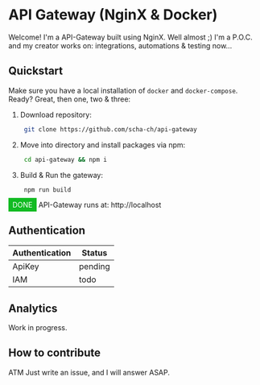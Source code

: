 # API Gateway (NginX & Docker)

Welcome! I'm a API-Gateway built using NginX. Well almost ;) I'm a P.O.C. and my creator works on: integrations, automations & testing now...

## Quickstart

Make sure you have a local installation of `docker` and `docker-compose`.
Ready? Great, then one, two & three:

1. Download repository:

   ```bash
    git clone https://github.com/scha-ch/api-gateway
   ```

2. Move into directory and install packages via npm:

   ```bash
    cd api-gateway && npm i
   ```

3. Build & Run the gateway:
   ```bash
    npm run build
   ```

<span style='padding:5px 8px;background:#1b2;color:#ffffff'>DONE</span>&nbsp;API-Gateway runs at: http://localhost

## Authentication

| Authentication | Status  |
| -------------- | ------- |
| ApiKey         | pending |
| IAM            | todo    |

## Analytics

Work in progress.

## How to contribute

ATM Just write an issue, and I will answer ASAP.
